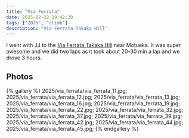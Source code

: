 ```yaml
---
title: "Via Ferrata"
date: 2025-02-22 19:42:30
tags: ["2025", "climb"]
description: "Via Ferrata Takaka Hill"
---
```


I went with JJ to the [Via Ferrata Takaka Hill](https://viaferrata.org.nz/) near Motueka. It was super awesome and we did two laps as it took about 20-30 min a lap and we drove 3 hours.

## Photos

{% gallery %}
2025/via_ferrata/via_ferrata_11.jpg;
2025/via_ferrata/via_ferrata_12.jpg;
2025/via_ferrata/via_ferrata_13.jpg;
2025/via_ferrata/via_ferrata_16.jpg;
2025/via_ferrata/via_ferrata_19.jpg;
2025/via_ferrata/via_ferrata_22.jpg;
2025/via_ferrata/via_ferrata_32.jpg;
2025/via_ferrata/via_ferrata_37.jpg;
2025/via_ferrata/via_ferrata_39.jpg;
2025/via_ferrata/via_ferrata_42.jpg;
2025/via_ferrata/via_ferrata_44.jpg;
2025/via_ferrata/via_ferrata_45.jpg;
{% endgallery %}

